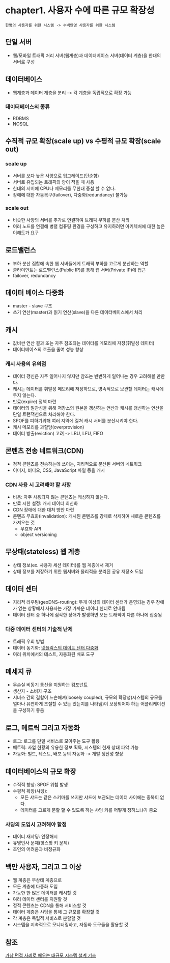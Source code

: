 # chapter1. 사용자 수에 따른 규모 확장성

`한명의 사용자를 위한 시스템 -> 수백만명 사용자를 위한 시스템`

## 단일 서버

- 웹/모바일 트래픽 처리 서버(웹계층)과 데이터베이스 서버(데이터 계층)을 한대의 서버로 구성

## 데이터베이스

- 웹계층과 데이터 계층을 분리 -> 각 계층을 독립적으로 확장 가능

### 데이터베이스의 종류

- RDBMS
- NOSQL

## 수직적 규모 확장(scale up) vs 수평적 규모 확장(scale out)

### scale up

- 서버를 보다 높은 사양으로 업그레이드(단순함)
- 서버로 유입되는 트래픽의 양이 적을 때 사용
- 한대의 서버에 CPU나 메모리를 무한대 증설 할 수 없다.
- 장애에 대한 자동복구(failover), 다중화(redundancy) 불가능

### scale out

- 비슷한 사양의 서버를 추가로 연결하여 트래픽 부하를 분산 처리
- 여러 노드를 연결해 병렬 컴퓨팅 환경을 구성하고 유지하려면 아키텍처에 대한 높은 이해도가 요구

## 로드밸런스

- 부하 분산 집합에 속한 웹 서버들에게 트래픽 부하를 고르게 분산하는 역할
- 클라이언트는 로드밸런스(Public IP)를 통해 웹 서버(Private IP)에 접근
- failover, redundancy

## 데이터 베이스 다중화

- master - slave 구조
- 쓰기 연산(master)과 읽기 연산(slave)을 다른 데이터베이스에서 처리

## 캐시

- 값비싼 연산 결과 또는 자주 참조되는 데이터를 메모리에 저장(휘발성 데이터)
- 데이터베이스의 호출을 줄여 성능 향상

### 캐시 사용의 유의점

- 데이터 갱신은 자주 일어나지 않지만 참조는 빈번하게 일어나는 경우 고려해볼 만한다.
- 캐시는 데이터를 휘발성 메모리에 저장하므로, 영속적으로 보관할 데이터는 캐시에 두지 않는다.
- 만료(expire) 정책 마련
- 데이터의 일관성을 위해 저장소의 원본을 갱신하는 연산과 캐시를 갱신하는 연산을 단일 트랜잭션으로 처리해야 한다.
- SPOF를 피하기위해 여러 지역에 걸쳐 캐시 서버를 분산시켜야 한다.
- 캐시 메모리를 과할당(overprovision)
- 데이터 방출(eviction) 고려 -> LRU, LFU, FIFO

## 콘텐츠 전송 네트워크(CDN)

- 정적 콘텐츠를 전송하는데 쓰이는, 지리적으로 분산된 서버의 네트워크
- 이미지, 비디오, CSS, JavaScript 파일 등을 캐시

### CDN 사용 시 고려해야 할 사항

- 비용: 자주 사용되지 않는 콘텐츠는 캐싱하지 않는다.
- 만료 시한 설정: 캐시 데이터 최신화
- CDN 장애에 대한 대처 방안 마련
- 콘텐츠 무효화(invalidation): 캐시된 콘텐츠를 강제로 삭제하여 새로운 콘텐츠를 가져오는 것
    - 무효화 API
    - object versioning

## 무상태(stateless) 웹 계층

- 상태 정보(ex. 사용자 세션 데이터)를 웹 계층에서 제거
- 상태 정보를 저장하기 위한 웹서버와 물리적을 분리된 공유 저장소 도입

## 데이터 센터

- 지리적 라우팅(geoDNS-routing): 두개 이상의 데이터 센터가 운영되는 경우 장애가 없는 상황에서 사용자는 가장 가까운 데이터 센터로 안내됨
- 데이터 센터 중 하나에 심각한 장애가 발생하면 모든 트래픽이 다른 하나에 집중됨

### 다중 데이터 센터의 기술적 난제

- 트래픽 우회 방법
- 데이터 동기화: [넷플릭스의 데이트 센터 다중화](https://netflixtechblog.com/active-active-for-multi-regional-resiliency-c47719f6685b)
- 여러 위치에서의 테스트, 자동화된 배포 도구

## 메세지 큐

- 무손실 비동기 통신을 지원하는 컴포넌트
- 생산자 - 소비자 구조
- 서비스 간의 결합이 느슨해져(loosely coupled), 규모의 확장성(시스템의 규모를 얼마나 유연하게 조절할 수 있는 있는지를 나타냄)이 보장되어야 하는 어플리케이션을 구성하기 좋음

## 로그, 메트릭 그리고 자동화

- 로그: 로그를 단일 서비스로 모아주는 도구 활용
- 메트릭: 사업 현황의 유용한 정보 획득, 시스템의 현재 상태 파악 가능
- 자동화: 빌드, 테스트, 배포 등의 자동화 -> 개발 생산성 향상

## 데이터베이스의 규모 확장

- 수직적 향상: SPOF 위험 발생
- 수평적 확장(샤딩):
    - 모든 샤드는 같은 스키마를 쓰지만 샤드에 보관되는 데이터 사이에는 중복이 없다.
    - 데이터를 고르게 분할 할 수 있도록 하는 샤딩 키를 어떻게 정하느냐가 중요

### 샤딩의 도입시 고려해야 할점

- 데이터 재샤딩: 안정해시
- 유명인사 문제(핫스팟 키 문제)
- 조인의 어려움과 비정규화

## 백만 사용자, 그리고 그 이상

- 웹 계층은 무상태 계층으로
- 모든 계층에 다중화 도입
- 가능한 한 많은 데이터를 캐시할 것
- 여러 데이터 센터를 지원할 것
- 정적 콘텐츠는 CDN을 통해 서비스할 것
- 데이터 계층은 샤딩을 통해 그 규모를 확장할 것
- 각 계층은 독립적 서비스로 분할할 것
- 시스템을 지속적으로 모니터링하고, 자동화 도구들을 활용할 것

## 참조

[가상 면접 사례로 배우는 대규모 시스템 설계 기초](https://www.yes24.com/Product/Goods/102819435)